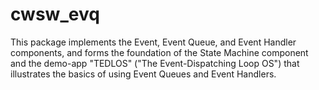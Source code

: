 # cwsw_evq
This package implements the Event, Event Queue, and Event Handler components, and forms the foundation of the State Machine component and the demo-app "TEDLOS" ("The Event-Dispatching Loop OS") that illustrates the basics of using Event Queues and Event Handlers.

